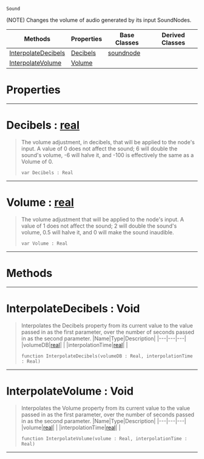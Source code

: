  `Sound`

(NOTE) Changes the volume of audio generated by its input SoundNodes.

|Methods|Properties|Base Classes|Derived Classes|
|---|---|---|---|
|[InterpolateDecibels](volumenode.md#interpolatedecibels-void)|[Decibels](volumenode.md#decibels-zilch-engine-doc)|[soundnode](soundnode.md)| |
|[InterpolateVolume](volumenode.md#interpolatevolume-void)|[Volume](volumenode.md#volume-zilch-engine-docum)| | |


 #  Properties


---  
 #  Decibels : [real](../nada_base_types/real.md)

> The volume adjustment, in decibels, that will be applied to the node's input. A value of 0 does not affect the sound; 6 will double the sound's volume, -6 will halve it, and -100 is effectively the same as a Volume of 0.
> ```TS:Nada
> var Decibels : Real


---  
 #  Volume : [real](../nada_base_types/real.md)

> The volume adjustment that will be applied to the node's input. A value of 1 does not affect the sound; 2 will double the sound's volume, 0.5 will halve it, and 0 will make the sound inaudible.
> ```TS:Nada
> var Volume : Real


---  
 #  Methods


---  
 #  InterpolateDecibels : Void

> Interpolates the Decibels property from its current value to the value passed in as the first parameter, over the number of seconds passed in as the second parameter.
> |Name|Type|Description|
> |---|---|---|
> |volumeDB|[real](../nada_base_types/real.md)| |
> |interpolationTime|[real](../nada_base_types/real.md)| |
> ```TS:Nada
> function InterpolateDecibels(volumeDB : Real, interpolationTime : Real)
> ``` 


---  
 #  InterpolateVolume : Void

> Interpolates the Volume property from its current value to the value passed in as the first parameter, over the number of seconds passed in as the second parameter.
> |Name|Type|Description|
> |---|---|---|
> |volume|[real](../nada_base_types/real.md)| |
> |interpolationTime|[real](../nada_base_types/real.md)| |
> ```TS:Nada
> function InterpolateVolume(volume : Real, interpolationTime : Real)
> ``` 


---  
 

 